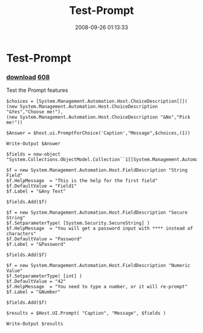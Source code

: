 ﻿---
pid:            605
parent:         0
children:       608
poster:         Anonymous
title:          Test-Prompt
date:           2008-09-26 01:13:33
description:    Test the Prompt features
format:         posh
---

# Test-Prompt

### [download](605.ps1)  [608](608.md)

Test the Prompt features

```posh
$choices = [System.Management.Automation.Host.ChoiceDescription[]](
(new System.Management.Automation.Host.ChoiceDescription "&Yes","Choose me!"),
(new System.Management.Automation.Host.ChoiceDescription "&No","Pick me!"))

$Answer = $host.ui.PromptForChoice('Caption',"Message",$choices,(1))

Write-Output $Answer

$fields = new-object "System.Collections.ObjectModel.Collection``1[[System.Management.Automation.Host.FieldDescription]]"

$f = new System.Management.Automation.Host.FieldDescription "String Field"
$f.HelpMessage  = "This is the help for the first field"
$f.DefaultValue = "Field1"
$f.Label = "&Any Text"

$fields.Add($f)

$f = new System.Management.Automation.Host.FieldDescription "Secure String"
$f.SetparameterType( [System.Security.SecureString] )
$f.HelpMessage  = "You will get a password input with **** instead of characters"
$f.DefaultValue = "Password"
$f.Label = "&Password"

$fields.Add($f)

$f = new System.Management.Automation.Host.FieldDescription "Numeric Value"
$f.SetparameterType( [int] )
$f.DefaultValue = "42"
$f.HelpMessage  = "You need to type a number, or it will re-prompt"
$f.Label = "&Number"

$fields.Add($f)

$results = $Host.UI.Prompt( "Caption", "Message", $fields )

Write-Output $results
```
